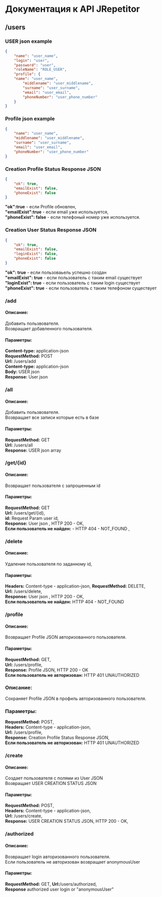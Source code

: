 # Документация к API JRepetitor 

## /users

### USER json example
```json
{
    "name": "user_name",
    "login": "user",
    "password": "user",
    "roleName": "ROLE_USER",
    "profile": {
	"name": "user_name",
        "middlename": "user_middlename",
        "surname": "user_surname",
        "email": "user_email",
        "phoneNumber": "user_phone_number"
    }
}
```

### Profile json example
```json
{
    "name": "user_name",
    "middlename": "user_middlename",
    "surname": "user_surname",
    "email": "user_email",
    "phoneNumber": "user_phone_number"
}
```

### Creation Profile Status Response JSON
````json
{
    "ok": true,
    "emailExist": false,
    "phoneExist": false
}
````
**"ok":true** - если Profile обновлен,  
**"emailExist":true** - если email уже используется,  
**"phoneExist": false** - если телефоный номер уже используется.

### Creation User Status Response JSON

```json
{
    "ok": true,
    "emailExist": false,
    "loginExist": false,
    "phoneExist": false
}
```
**"ok": true** - если пользоваьель успешно создан  
**"emailExist": true** - если пользователь с таким email существует  
**"loginExist": true** - если пользователь с таким login существует  
**"phoneExist": true** - если пользователь с таким телефоном существует  

### /add
#### Описание:
Добавить пользвователя.    
Возвращает добавленного пользователя.
#### Параметры:  
**Content-type:** application-json  
**RequestMethod:** POST  
**Url:** /users/add   
**Content-type:** application-json  
**Body:** USER json  
**Response:** User json  

### /all  
#### Описание:
Добавить пользвователя.  
Возвращает все записи которые есть в базе    
#### Параметры: 
**RequestMethod:** GET  
**Url:** /users/all  
**Response:** USER json array  

### /get/{id}
#### Описание:
Возвращает пользователя c запрошенным id  
#### Параметры:
**RequestMethod:**  GET  
**Url:**  /users/get/{id},    
**id:**  Request Param user id,  
**Response:**  User json , HTTP 200 - OK,    
**Если пользователь не найден:** - HTTP 404 - NOT_FOUND , 

### /delete
#### Описание:
Удаление пользователя по заданному id,  
#### Параметры:
**Headers:** Content-type - application-json, 
**RequestMethod:** DELETE,  
**Url:** /users/delete,  
**Response:**  User json , HTTP 200 - OK,  
**Если пользователь не найден:**  HTTP 404 - NOT_FOUND  

### /profile  
#### Описание:
Возвращает Profile JSON авторизованного пользователя.  
#### Параметры:
**RequestMethod:** GET,   
**Url:** /users/profile,  
**Response:** Profile JSON, HTTP 200 - OK  
**Если пользователь не авторизован:** HTTP 401 UNAUTHORIZED
### Описание:
Сохраняет Profile JSON в профиль авторизованного пользователя.  
### Параметры:
**RequestMethod:** POST,  
**Headers:** Content-type - application-json,  
**Url:** /users/profile,  
**Response:** Creation Profile Status Response JSON,  
**Если пользователь не авторизован:** HTTP 401 UNAUTHORIZED  

### /create
#### Описание:
Создает пользователя с полями из User JSON  
Возвращает USER CREATION STATUS JSON
#### Параметры:
**RequestMethod:** POST,  
**Headers:** Content-type - application-json,  
**Url:** /users/create,  
**Response:** USER CREATION STATUS JSON, HTTP 200 - OK,

### /authorized
#### Описание:
Возвращает login авторизованного пользователя.  
Если пользователь не авторизован возвращает anonymousUser
#### Параметры:
**RequestMethod:** GET,
**Url:**/users/authorized,   
**Response** authorized user login or "anonymousUser"

  
   
    
   